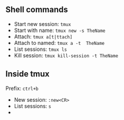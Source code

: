 ## Shell commands

 - Start new session: `tmux`
 - Start with name: `tmux new -s TheName`
 - Attach: `tmux a[t|ttach]`
 - Attach to named: `tmux a -t  TheName`
 - List sessions: `tmux ls`
 - Kill session: `tmux kill-session -t TheName`
 
## Inside tmux

Prefix: `ctrl+b`

 - New session: `:new<CR>`
 - List sessions: `s`
 -

